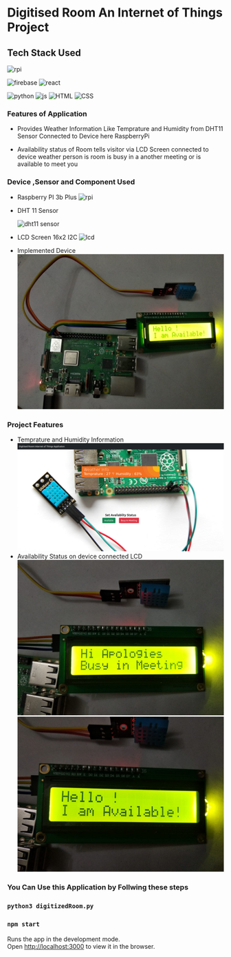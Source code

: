 # Digitised Room An Internet of Things Project

## Tech Stack Used

![rpi](https://img.shields.io/badge/Raspberry%20Pi-A22846?style=for-the-badge&logo=Raspberry%20Pi&logoColor=white)

![firebase](https://img.shields.io/badge/firebase-ffca28?style=for-the-badge&logo=firebase&logoColor=black)
![react](https://img.shields.io/badge/React-20232A?style=for-the-badge&logo=react&logoColor=61DAFB)

![python](https://img.shields.io/badge/Python-FFD43B?style=for-the-badge&logo=python&logoColor=darkgreen)
![js](https://img.shields.io/badge/JavaScript-323330?style=for-the-badge&logo=javascript&logoColor=F7DF1E)
![HTML](https://img.shields.io/badge/HTML5-E34F26?style=for-the-badge&logo=html5&logoColor=white)
![CSS](https://img.shields.io/badge/CSS3-1572B6?style=for-the-badge&logo=css3&logoColor=white)

### Features of Application

-   Provides Weather Information Like Temprature and Humidity from DHT11 Sensor Connected to Device here RaspberryPi

-   Availability status of Room tells visitor via LCD Screen connected to device weather person is room is busy in a another meeting or is available to meet you


### Device ,Sensor and Component Used

- Raspberry PI 3b Plus
    ![rpi](https://images.prismic.io/rpf-products/bef8cda3-64ea-4098-bf18-8e731a6e9a0d_3b%2B%20Angle%202.jpg?ixlib=gatsbyFP&auto=compress%2Cformat&fit=max&q=50)

- DHT 11 Sensor

    ![dht11 sensor](https://www.electronicscomp.com/image/cache/catalog/dht-11-sensor-module-india-800x800.jpg)

- LCD Screen 16x2 I2C
    ![lcd](https://robu.in/wp-content/uploads/2017/02/LCD1602-Parallel-LCD-Display-with-IICI2C-interface-1.jpg)

- Implemented Device
    ![project](./public/images/project01.jpeg)

### Project Features
- Temprature and Humidity Information
    ![website](./public/images/WebPage.png)
- Availability Status on device connected LCD
    ![lcd01](./public/images/lcd01.jpeg)
    ![lcd01](./public/images/lcd02.jpeg)

### You Can Use this Application by Follwing these steps
### `python3 digitizedRoom.py`
### `npm start`

Runs the app in the development mode.\
Open [http://localhost:3000](http://localhost:3000) to view it in the browser.



